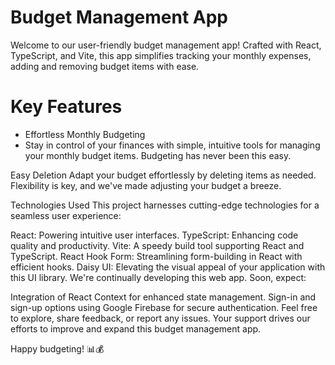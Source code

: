# Budget Management App

Welcome to our user-friendly budget management app! Crafted with React, TypeScript, and Vite, this app simplifies tracking your monthly expenses, adding and removing budget items with ease.

# Key Features
- Effortless Monthly Budgeting
- Stay in control of your finances with simple, intuitive tools for managing your monthly budget items. Budgeting has never been this easy.

Easy Deletion
Adapt your budget effortlessly by deleting items as needed. Flexibility is key, and we've made adjusting your budget a breeze.

Technologies Used
This project harnesses cutting-edge technologies for a seamless user experience:

React: Powering intuitive user interfaces.
TypeScript: Enhancing code quality and productivity.
Vite: A speedy build tool supporting React and TypeScript.
React Hook Form: Streamlining form-building in React with efficient hooks.
Daisy UI: Elevating the visual appeal of your application with this UI library.
We're continually developing this web app. Soon, expect:

Integration of React Context for enhanced state management.
Sign-in and sign-up options using Google Firebase for secure authentication.
Feel free to explore, share feedback, or report any issues. Your support drives our efforts to improve and expand this budget management app.

Happy budgeting! 📊💰
